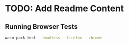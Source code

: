 # TODO: Add Readme Content

## Running Browser Tests

```bash
wasm-pack test --headless --firefox --chrome
```
